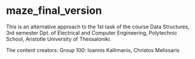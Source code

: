 # maze_final_version

This is an alternative approach 
to the 1st task of the course Data Structures,
3rd semester
Dpt. of Electrical and Computer Engineering,
Polytechnic School, Aristotle University of Thessaloniki.

The content creators:
Group 100:
Ioannis Kallimanis,
Christos Melissaris
